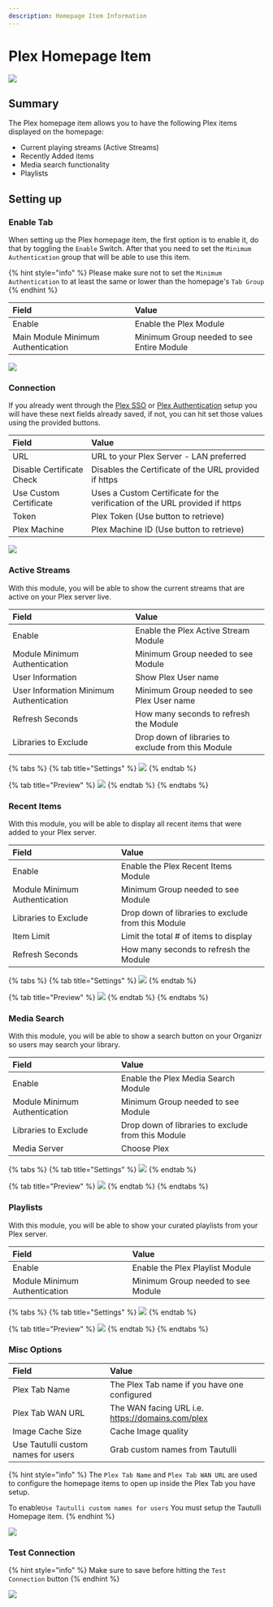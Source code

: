```yaml
---
description: Homepage Item Information
---
```


# Plex Homepage Item

![](../../.gitbook/assets/image%20%2816%29.png)

## Summary

The Plex homepage item allows you to have the following Plex items displayed on the homepage:

* Current playing streams \(Active Streams\)
* Recently Added items
* Media search functionality
* Playlists

## Setting up

### Enable Tab

 When setting up the Plex homepage item, the first option is to enable it, do that by toggling the `Enable` Switch.  After that you need to set the `Minimum Authentication` group that will be able to use this item.

{% hint style="info" %}
 Please make sure not to set the `Minimum Authentication` to at least the same or lower than the homepage's `Tab Group`
{% endhint %}

| **Field** | **Value** |
| :--- | :--- |
| Enable | Enable the Plex Module |
| Main Module Minimum Authentication | Minimum Group needed to see Entire Module |

![](../../.gitbook/assets/image%20%289%29.png)

### Connection

If you already went through the [Plex SSO](https://docs.organizr.app/books/setup-features/page/sso) or [Plex Authentication](https://docs.organizr.app/books/setup-features/page/plex-authentication) setup you will have these next fields already saved, if not, you can hit set those values using the provided buttons. 

| **Field** | **Value** |
| :--- | :--- |
| URL | URL to your Plex Server - LAN preferred  |
| Disable Certificate Check | Disables the Certificate of the URL provided if https |
| Use Custom Certificate | Uses a Custom Certificate for the verification of the URL provided if https |
| Token | Plex Token \(Use button to retrieve\) |
| Plex Machine | Plex Machine ID \(Use button to retrieve\) |

![](../../.gitbook/assets/image%20%2812%29.png)

### Active Streams

With this module, you will be able to show the current streams that are active on your Plex server live.

| **Field** | **Value** |
| :--- | :--- |
| Enable | Enable the Plex Active Stream Module |
| Module Minimum Authentication | Minimum Group needed to see Module |
| User Information | Show Plex User name |
| User Information Minimum Authentication | Minimum Group needed to see Plex User name |
| Refresh Seconds | How many seconds to refresh the Module |
| Libraries to Exclude | Drop down of libraries to exclude from this Module |

{% tabs %}
{% tab title="Settings" %}
![](../../.gitbook/assets/image%20%2811%29.png)
{% endtab %}

{% tab title="Preview" %}
![](../../.gitbook/assets/image%20%2825%29.png)
{% endtab %}
{% endtabs %}

### Recent Items

With this module, you will be able to display all recent items that were added to your Plex server.

| **Field** | **Value** |
| :--- | :--- |
| Enable | Enable the Plex Recent Items Module |
| Module Minimum Authentication | Minimum Group needed to see Module |
| Libraries to Exclude | Drop down of libraries to exclude from this Module |
| Item Limit | Limit the total \# of items to display |
| Refresh Seconds | How many seconds to refresh the Module |

{% tabs %}
{% tab title="Settings" %}
![](../../.gitbook/assets/image%20%288%29.png)
{% endtab %}

{% tab title="Preview" %}
![](../../.gitbook/assets/image%20%2817%29.png)
{% endtab %}
{% endtabs %}

### Media Search

With this module, you will be able to show a search button on your Organizr so users may search your library.

| **Field** | **Value** |
| :--- | :--- |
| Enable | Enable the Plex Media Search Module |
| Module Minimum Authentication | Minimum Group needed to see Module |
| Libraries to Exclude | Drop down of libraries to exclude from this Module |
| Media Server | Choose Plex |

{% tabs %}
{% tab title="Settings" %}
![](../../.gitbook/assets/image%20%2813%29.png)
{% endtab %}

{% tab title="Preview" %}
![](../../.gitbook/assets/image%20%2821%29.png)
{% endtab %}
{% endtabs %}

### Playlists

With this module, you will be able to show your curated playlists from your Plex server.

| **Field** | **Value** |
| :--- | :--- |
| Enable | Enable the Plex Playlist Module |
| Module Minimum Authentication | Minimum Group needed to see Module |

{% tabs %}
{% tab title="Settings" %}
![](../../.gitbook/assets/image%20%2810%29.png)
{% endtab %}

{% tab title="Preview" %}
![](../../.gitbook/assets/image%20%2820%29.png)
{% endtab %}
{% endtabs %}

### Misc Options

| **Field** | **Value** |
| :--- | :--- |
| Plex Tab Name | The Plex Tab name if you have one configured |
| Plex Tab WAN URL | The WAN facing URL i.e. https://domains.com/plex |
| Image Cache Size | Cache Image quality |
| Use Tautulli custom names for users | Grab custom names from Tautulli |

{% hint style="info" %}
 The `Plex Tab Name` and `Plex Tab WAN URL` are used to configure the homepage items to open up inside the Plex Tab you have setup.

To enable`Use Tautulli custom names for users` You must setup the Tautulli Homepage item.
{% endhint %}

![](../../.gitbook/assets/image%20%281%29.png)

### Test Connection

{% hint style="info" %}
 Make sure to save before hitting the `Test Connection` button
{% endhint %}

![](../../.gitbook/assets/image%20%286%29.png)

